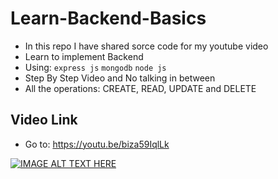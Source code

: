# Learn-Backend-Basics

- In this repo I have shared sorce code for my youtube video
- Learn to implement Backend
- Using: `express js` `mongodb` `node js`
- Step By Step Video and No talking in between
- All the operations: CREATE, READ, UPDATE and DELETE

## Video Link
- Go to: https://youtu.be/biza59IqlLk

[![IMAGE ALT TEXT HERE](https://img.youtube.com/vi/biza59IqlLk/0.jpg)](https://www.youtube.com/watch?v=biza59IqlLk)

